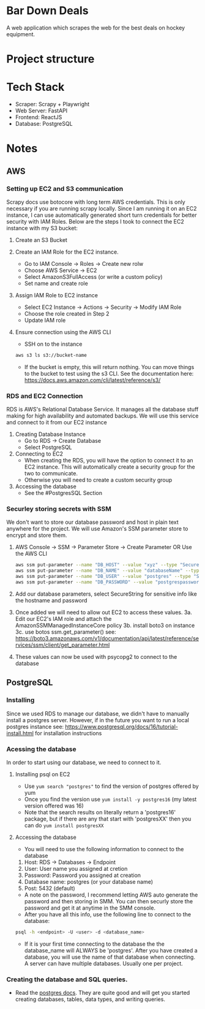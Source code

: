 # Bar Down Deals

A web application which scrapes the web for the best deals on hockey equipment.

# Project structure

# Tech Stack

- Scraper: Scrapy + Playwright
- Web Server: FastAPI
- Frontend: ReactJS
- Database: PostgreSQL

# Notes

## AWS

### Setting up EC2 and S3 communication

Scrapy docs use botocore with long term AWS credentials. This is only necessary
if you are running scrapy locally. Since I am running it on an EC2 instance, I
can use automatically generated short turn credentials for better security with
IAM Roles. Below are the steps I took to connect the EC2 instance with my S3
bucket:

1. Create an S3 Bucket

2. Create an IAM Role for the EC2 instance.

   - Go to IAM Console -> Roles -> Create new rolw
   - Choose AWS Service -> EC2
   - Select AmazonS3FullAccess (or write a custom policy)
   - Set name and create role

3. Assign IAM Role to EC2 instance

   - Select EC2 Instance -> Actions -> Security -> Modify IAM Role
   - Choose the role created in Step 2
   - Update IAM role

4. Ensure connection using the AWS CLI
   - SSH on to the instance
   ```bash
   aws s3 ls s3://bucket-name
   ```
   - If the bucket is empty, this will return nothing. You can move things to
     the bucket to test using the s3 CLI. See the documentation here:
     https://docs.aws.amazon.com/cli/latest/reference/s3/

### RDS and EC2 Connection

RDS is AWS's Relational Database Service. It manages all the database stuff
making for high availability and automated backups. We will use this service and
connect to it from our EC2 instance

1. Creating Database Instance
   - Go to RDS -> Create Database
   - Select PostgreSQL
2. Connecting to EC2
   - When creating the RDS, you will have the option to connect it to an EC2
     instance. This will automatically create a security group for the two to
     communicate.
   - Otherwise you will need to create a custom security group
3. Accessing the database
   - See the #PostgresSQL Section

### Securley storing secrets with SSM

We don't want to store our database password and host in plain text anywhere for
the project. We will use Amazon's SSM parameter store to encrypt and store them.

1. AWS Console -> SSM -> Parameter Store -> Create Parameter
   OR
   Use the AWS CLI

   ```bash
   aws ssm put-parameter --name "DB_HOST" --value "xyz" --type "SecureString"
   aws ssm put-parameter --name "DB_NAME" --value "databaseName" --type "String"
   aws ssm put-parameter --name "DB_USER" --value "postgres" --type "String"
   aws ssm put-parameter --name "DB_PASSWORD" --value "postgrespassword" --type "SecureString"
   ```

2. Add our database parameters, select SecureString for sensitive info like the
   hostname and password
3. Once added we will need to allow out EC2 to access these values.
   3a. Edit our EC2's IAM role and attach the AmazonSSMManagedInstanceCore policy
   3b. install boto3 on instance
   3c. use botos ssm.get_parameter() see: https://boto3.amazonaws.com/v1/documentation/api/latest/reference/services/ssm/client/get_parameter.html
4. These values can now be used with psycopg2 to connect to the database

## PostgreSQL

### Installing

Since we used RDS to manage our database, we didn't have to manually install
a postgres server. However, if in the future you want to run a local postgres
instance see: https://www.postgresql.org/docs/16/tutorial-install.html for
installation instructions

### Acessing the database

In order to start using our database, we need to connect to it.

1. Installing psql on EC2
   - Use `yum search "postgres"` to find the version of postgres offered by
     yum
   - Once you find the version use `yum install -y postgres16` (my latest
     version offered was 16)
   - Note that the search results on literally return a 'postgres16' package,
     but if there are any that start with 'postgresXX' then you can do `yum
install postgresXX`
2. Accessing the database

   - You will need to use the following information to connect to the database

   1. Host: RDS -> Databases -> Endpoint
   2. User: User name you assigned at cretion
   3. Password: Password you assigned at creation
   4. Database name: postgres (or your database name)
   5. Post: 5432 (default)

   - A note on the password, I recommend letting AWS auto generate the password
     and then storing in SMM. You can then securly store the password and get it
     at anytime in the SMM console.
   - After you have all this info, use the following line to connect to the
     database:

   ```bash
   psql -h <endpoint> -U <user> -d <database_name>
   ```

   - If it is your first time connecting to the database the the database_name
     will ALWAYS be 'postgres'. After you have created a database, you will use
     the name of that database when connecting. A server can have multiple
     databases. Usually one per project.

### Creating the database and SQL queries.

- Read the [postgres docs](https://www.postgresql.org/docs/16/). They are quite good and will get you started creating databases, tables, data types, and writing queries.
